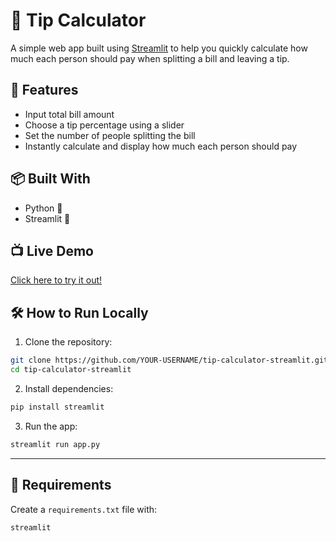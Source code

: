 # 💸 Tip Calculator

A simple web app built using [Streamlit](https://streamlit.io) to help you quickly calculate how much each person should pay when splitting a bill and leaving a tip.

## 🚀 Features
- Input total bill amount
- Choose a tip percentage using a slider
- Set the number of people splitting the bill
- Instantly calculate and display how much each person should pay

## 📦 Built With
- Python 🐍
- Streamlit 🧼

## 📺 Live Demo
[Click here to try it out!](https://tipcalculatorapp.streamlit.app/)


## 🛠️ How to Run Locally

1. Clone the repository:

```bash
git clone https://github.com/YOUR-USERNAME/tip-calculator-streamlit.git
cd tip-calculator-streamlit
```

2. Install dependencies:

```bash
pip install streamlit
```

3. Run the app:

```bash
streamlit run app.py
```

---

## 🧾 Requirements
Create a `requirements.txt` file with:

```
streamlit
```


